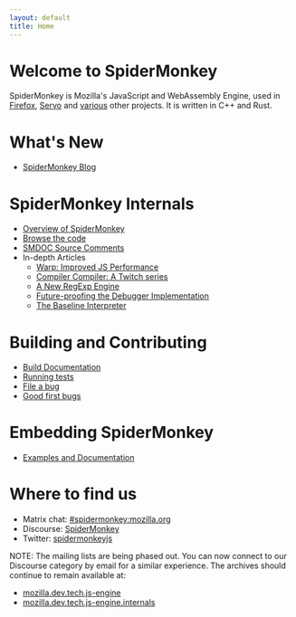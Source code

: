 ```yaml
---
layout: default
title: Home
---
```


# Welcome to SpiderMonkey
SpiderMonkey is Mozilla's JavaScript and WebAssembly Engine, used in
[Firefox](https://www.mozilla.org/en-US/firefox/), [Servo](https://servo.org/)
and [various](https://discourse.mozilla.org/t/survey-where-are-you-embedding-spidermonkey/77988)
other projects. It is written in C++ and Rust.

# What's New
* [SpiderMonkey Blog](./blog)

# SpiderMonkey Internals
* [Overview of SpiderMonkey](https://firefox-source-docs.mozilla.org/js/index.html)
* [Browse the code](https://searchfox.org/mozilla-central/source/js/src)
* [SMDOC Source Comments](https://searchfox.org/mozilla-central/search?q=[SMDOC]&path=js%2F)
* In-depth Articles
    * [Warp: Improved JS Performance](https://hacks.mozilla.org/2020/11/warp-improved-js-performance-in-firefox-83/)
    * [Compiler Compiler: A Twitch series](https://hacks.mozilla.org/2020/06/compiler-compiler-working-on-a-javascript-engine/)
    * [A New RegExp Engine](https://hacks.mozilla.org/2020/06/a-new-regexp-engine-in-spidermonkey/)
    * [Future-proofing the Debugger Implementation](https://hacks.mozilla.org/2020/03/future-proofing-firefoxs-javascript-debugger-implementation/)
    * [The Baseline Interpreter](https://hacks.mozilla.org/2019/08/the-baseline-interpreter-a-faster-js-interpreter-in-firefox-70/)

# Building and Contributing
* [Build Documentation](https://firefox-source-docs.mozilla.org/js/build.html)
* [Running tests](https://developer.mozilla.org/en-US/docs/Mozilla/Projects/SpiderMonkey/Running_Automated_JavaScript_Tests)
* [File a bug](https://bugzilla.mozilla.org/enter_bug.cgi?product=Core&component=JavaScript%20Engine)
* [Good first bugs](https://codetribute.mozilla.org/projects/jseng)

# Embedding SpiderMonkey
* [Examples and Documentation](https://github.com/mozilla-spidermonkey/spidermonkey-embedding-examples)

# Where to find us
* Matrix chat: [#spidermonkey:mozilla.org](https://chat.mozilla.org/#/room/#spidermonkey:mozilla.org)
* Discourse: [SpiderMonkey](https://discourse.mozilla.org/c/spidermonkey)
* Twitter: [spidermonkeyjs](https://www.twitter.com/spidermonkeyjs)

NOTE: The mailing lists are being phased out. You can now connect to our
Discourse category by email for a similar experience. The archives should
continue to remain available at:
* [mozilla.dev.tech.js-engine](https://groups.google.com/g/mozilla.dev.tech.js-engine)
* [mozilla.dev.tech.js-engine.internals](https://groups.google.com/g/mozilla.dev.tech.js-engine.internals)
